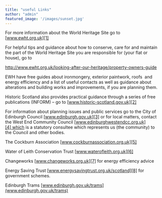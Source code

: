 ```yaml
---
title: "useful Links"
author: "admin"
featured_image: '/images/sunset.jpg'
---
```


For more information about the World Heritage Site go to [www.ewht.org.uk][1]

For helpful tips and guidance about how to conserve, care for and maintain the part of the World Heritage Site you are responsible for (your flat or house), go to

<http://www.ewht.org.uk/looking-after-our-heritage/property-owners-guide>

EWH have free guides about ironmongery, exterior paintwork, roofs  and energy efficiency and a list of useful contacts as well as guidance about alterations and building works and improvements, if you are planning them.

Historic Scotland also provides practical guidance through a series of free publications (INFORM) &#8211; go to [www.historic-scotland.gov.uk][2]

For information about planning issues and public services go to the City of Edinburgh Council [www.edinburgh.gov.uk][3] or for local matters, contact the West End Community Council [www.edinburghwestendcc.org.uk][4] which is a statutory consultee which represents us (the community) to the Council and other bodies.

The Cockburn Association [www.cockburnassociation.org.uk][5]

Water of Leith Conservation Trust [www.waterofleith.org.uk][6]

Changeworks [www.changeworks.org.uk][7] for energy efficiency advice

Energy Saving Trust [www.energysavingtrust.org.uk/scotland][8] for government schemes.

Edinburgh Trams [www.edinburgh.gov.uk/trams](www.edinburgh.gov.uk/trams)
&nbsp;

 [1]: http://www.ewht.org.uk
 [2]: http://www.historic-scotland.gov.uk/caring-for-your-sash-case.pdf#xml=http://localhost:10800/texis/webinator/pubssearch/pdfhi.txt?pr=publications&prox=page&rorder=500&rprox=500&rdfreq=500&rwfreq=500&rlead=500&rdepth=0&sufs=0&order=r&id=51af28e31e
 [3]: http://www.edinburgh.gov.uk
 [4]: http://www.edinburghwestendcc.org.uk
 [5]: http://www.cockburnassociation.org.uk
 [6]: http://www.waterofleith.org.uk
 [7]: http://www.changeworks.org.uk
 [8]: http://www.energysavingtrust.org.uk/scotland